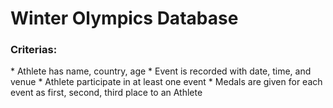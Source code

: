 <h1>Winter Olympics Database</h1>

<p>
<h3>Criterias: </h3>
* Athlete has name, country, age
* Event is recorded with date, time, and venue
* Athlete participate in at least one event
* Medals are given for each event as first, second, third place to an Athlete
</p>
